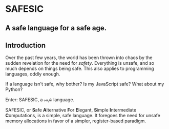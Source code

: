 # SAFESIC
## A safe language for a safe age.

## Introduction

Over the past few years, the world has been thrown into chaos by the sudden revelation for the need for *safety*. Everything is unsafe, and so much depends on things being safe. This also applies to programming languages, oddly enough.

If a language isn't safe, why bother? Is my JavaScript safe? What about my Python?

Enter: SAFESIC, a 𝓈𝒶𝒻ℯ language.

SAFESIC, or **S**afe **A**lternative **F**or **E**legant, **S**imple **I**ntermediate **C**omputations, is a simple, safe language. It foregoes the need for unsafe memory allocations in favor of a simpler, register-based paradigm.